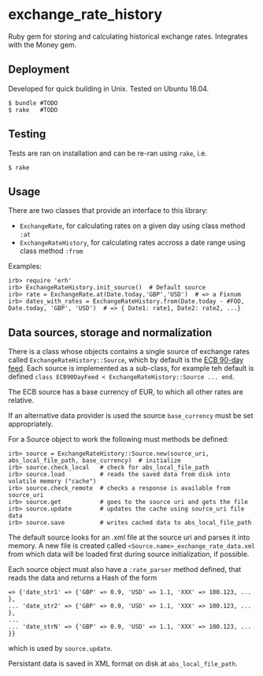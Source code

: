 # exchange_rate_history
Ruby gem for storing and calculating historical exchange rates. Integrates with the Money gem.


## Deployment

Developed for quick building in Unix. Tested on Ubuntu 18.04.

```
$ bundle #TODO
$ rake   #TODO
```


## Testing

Tests are ran on installation and can be re-ran using `rake`, i.e.

```
$ rake
```


## Usage

There are two classes that provide an interface to this library:
 - `ExchangeRate`, for calculating rates on a given day using class method `:at`
 - `ExchangeRateHistory`, for calculating rates accross a date range using class method `:from`
 
Examples:
```
irb> require 'erh'
irb> ExchangeRateHistory.init_source()  # Default source
irb> rate = ExchangeRate.at(Date.today,'GBP','USD')  # => a Fixnum
irb> dates_with_rates = ExchangeRateHistory.from(Date.today - #FOO, Date.today, 'GBP', 'USD')  # => { Date1: rate1, Date2: rate2, ...}
```


## Data sources, storage and normalization

There is a class whose objects contains a single source of exchange rates called `ExchangeRateHistory::Source`, which by default is the [ECB 90-day feed](https://www.ecb.europa.eu/stats/eurofxref/eurofxref-hist-90d.xml). Each source is implemented as a sub-class, for example teh default is defined `class ECB90DayFeed < ExchangeRateHistory::Source ... end`.

The ECB source has a base currency of EUR, to which all other rates are relative.

If an alternative data provider is used the source `base_currency` must be set appropriately.

For a Source object to work the following must methods be defined:
```
irb> source = ExchangeRateHistory::Source.new(source_uri, abs_local_file_path, base_currency)  # initialize
irb> source.check_local   # check for abs_local_file_path
irb> source.load          # reads the saved data from disk into volatile memory ("cache")
irb> source.check_remote  # checks a response is available from source_uri
irb> source.get           # goes to the source uri and gets the file
irb> source.update        # updates the cache using source_uri file data
irb> source.save          # writes cached data to abs_local_file_path
```

The default source looks for an .xml file at the source uri and parses it into memory. A new file is created called `<Source.name>_exchange_rate_data.xml` from which data will be loaded first during source initialization, if possible.

Each source object must also have a `:rate_parser` method defined, that reads the data and returns a Hash of the form
```
=> {'date_str1' => {'GBP' => 0.9, 'USD' => 1.1, 'XXX' => 100.123, ... },
... 'date_str2' => {'GBP' => 0.9, 'USD' => 1.1, 'XXX' => 100.123, ... },
...
... 'date_strN' => {'GBP' => 0.9, 'USD' => 1.1, 'XXX' => 100.123, ... }}
```
which is used by `source.update`.

Persistant data is saved in XML format on disk at `abs_local_file_path`.
